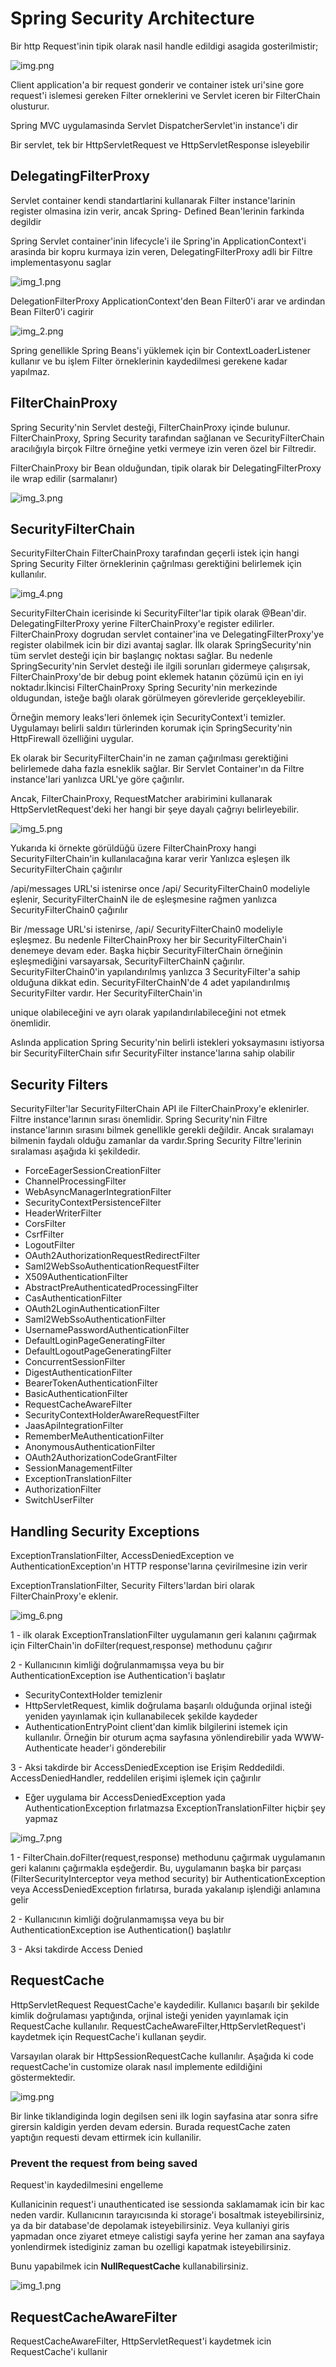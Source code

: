 # Spring Security Architecture

Bir http Request'inin tipik olarak nasil handle edildigi asagida gosterilmistir;

![img.png](Images/img.png)

Client application'a bir request gonderir ve container istek uri'sine gore request'i islemesi gereken Filter orneklerini
ve Servlet iceren bir FilterChain olusturur.

Spring MVC uygulamasinda Servlet DispatcherServlet'in instance'i dir

Bir servlet, tek bir HttpServletRequest ve HttpServletResponse isleyebilir

## DelegatingFilterProxy

Servlet container kendi standartlarini kullanarak Filter instance'larinin register olmasina izin verir, ancak Spring-
Defined Bean'lerinin farkinda degildir

Spring Servlet container'inin lifecycle'i ile Spring'in ApplicationContext'i arasinda bir kopru kurmaya izin veren,
DelegatingFilterProxy adli bir Filtre implementasyonu saglar

![img_1.png](Images/img_1.png)

DelegationFilterProxy ApplicationContext'den Bean Filter0'i arar ve ardindan Bean Filter0'i cagirir

![img_2.png](Images/img_2.png)

Spring genellikle Spring Beans'i yüklemek için bir ContextLoaderListener kullanır ve bu işlem Filter örneklerinin
kaydedilmesi gerekene kadar yapılmaz.

## FilterChainProxy

Spring Security'nin Servlet desteği, FilterChainProxy içinde bulunur. FilterChainProxy, Spring Security tarafından
sağlanan ve SecurityFilterChain aracılığıyla birçok Filtre örneğine yetki vermeye izin veren özel bir Filtredir.

FilterChainProxy bir Bean olduğundan, tipik olarak bir DelegatingFilterProxy ile wrap edilir (sarmalanır)

![img_3.png](Images/img_3.png)

## SecurityFilterChain

SecurityFilterChain FilterChainProxy tarafından geçerli istek için hangi Spring Security Filter örneklerinin çağrılması
gerektiğini belirlemek için kullanılır.

![img_4.png](Images/img_4.png)

SecurityFilterChain icerisinde ki SecurityFilter'lar tipik olarak @Bean'dir. DelegatingFilterProxy yerine
FilterChainProxy'e register edilirler. FilterChainProxy dogrudan servlet container'ina ve DelegatingFilterProxy'ye
register olabilmek icin bir dizi avantaj saglar. İlk olarak SpringSecurity'nin tüm servlet desteği için bir
başlangıç noktası sağlar. Bu nedenle SpringSecurity'nin Servlet desteği ile ilgili sorunları gidermeye çalışırsak,
FilterChainProxy'de bir debug point eklemek hatanın çözümü için en iyi noktadır.İkincisi FilterChainProxy Spring
Security'nin merkezinde oldugundan, isteğe bağlı olarak görülmeyen görevleride gerçekleyebilir.

Örneğin memory leaks'leri önlemek için SecurityContext'i temizler. Uygulamayı belirli saldırı türlerinden korumak
için SpringSecurity'nin HttpFirewall özelliğini uygular.

Ek olarak bir SecurityFilterChain'in ne zaman çağırılması gerektiğini belirlemede daha fazla esneklik sağlar. Bir
Servlet Container'ın da Filtre instance'lari yanlızca URL'ye göre çağırılır.

Ancak, FilterChainProxy, RequestMatcher arabirimini kullanarak HttpServletRequest'deki her hangi bir şeye dayalı
çağrıyı belirleyebilir.

![img_5.png](Images/img_5.png)

Yukarıda ki örnekte görüldüğü üzere FilterChainProxy hangi SecurityFilterChain'in kullanılacağına karar verir
Yanlızca eşleşen ilk SecurityFilterChain çağırılır

/api/messages URL'si istenirse once /api/ SecurityFilterChain0 modeliyle eşlenir, SecurityFilterChainN ile de
eşleşmesine rağmen yanlızca SecurityFilterChain0 çağırılır

Bir /message URL'si istenirse, /api/ SecurityFilterChain0 modeliyle eşleşmez. Bu nedenle FilterChainProxy her bir
SecurityFilterChain'i denemeye devam eder. Başka hiçbir SecurityFilterChain örneğinin eşleşmediğini varsayarsak,
SecurityFilterChainN çağırılır. SecurityFilterChain0'in yapılandırılmış yanlızca 3 SecurityFilter'a sahip olduğuna
dikkat edin. SecurityFilterChainN'de 4 adet yapılandırılmış SecurityFilter vardır. Her SecurityFilterChain'in

unique olabileceğini ve ayrı olarak yapılandırılabileceğini not etmek önemlidir.

Aslında application Spring Security'nin belirli istekleri yoksaymasını istiyorsa bir SecurityFilterChain sıfır
SecurityFilter instance'larına sahip olabilir

## Security Filters

SecurityFilter'lar SecurityFilterChain API ile FilterChainProxy'e eklenirler. Filtre instance'larının sırası önemlidir.
Spring Security'nin Filtre instance'larının sırasını bilmek genellikle gerekli değildir. Ancak sıralamayı bilmenin
faydalı olduğu zamanlar da vardır.Spring Security Filtre'lerinin sıralaması aşağıda ki şekildedir.

- ForceEagerSessionCreationFilter
- ChannelProcessingFilter
- WebAsyncManagerIntegrationFilter
- SecurityContextPersistenceFilter
- HeaderWriterFilter
- CorsFilter
- CsrfFilter
- LogoutFilter
- OAuth2AuthorizationRequestRedirectFilter
- Saml2WebSsoAuthenticationRequestFilter
- X509AuthenticationFilter
- AbstractPreAuthenticatedProcessingFilter
- CasAuthenticationFilter
- OAuth2LoginAuthenticationFilter
- Saml2WebSsoAuthenticationFilter
- UsernamePasswordAuthenticationFilter
- DefaultLoginPageGeneratingFilter
- DefaultLogoutPageGeneratingFilter
- ConcurrentSessionFilter
- DigestAuthenticationFilter
- BearerTokenAuthenticationFilter
- BasicAuthenticationFilter
- RequestCacheAwareFilter
- SecurityContextHolderAwareRequestFilter
- JaasApiIntegrationFilter
- RememberMeAuthenticationFilter
- AnonymousAuthenticationFilter
- OAuth2AuthorizationCodeGrantFilter
- SessionManagementFilter
- ExceptionTranslationFilter
- AuthorizationFilter
- SwitchUserFilter

## Handling Security Exceptions

ExceptionTranslationFilter, AccessDeniedException ve AuthenticationException'ın HTTP response'larına çevirilmesine izin
verir

ExceptionTranslationFilter, Security Filters'lardan biri olarak FilterChainProxy'e eklenir.

![img_6.png](Images/img_6.png)

1 - ilk olarak ExceptionTranslationFilter uygulamanın geri kalanını çağırmak için FilterChain'in 
doFilter(request,response) methodunu çağırır

2 - Kullanıcının kimliği doğrulanmamışsa veya bu bir AuthenticationException ise Authentication'i başlatır

- SecurityContextHolder temizlenir
- HttpServletRequest, kimlik doğrulama başarılı olduğunda orjinal isteği yeniden yayınlamak için kullanabilecek
  şekilde kaydeder
- AuthenticationEntryPoint client'dan kimlik bilgilerini istemek için kullanılır. Örneğin bir oturum açma sayfasına
  yönlendirebilir yada WWW-Authenticate header'i gönderebilir

3 - Aksi takdirde bir AccessDeniedException ise Erişim Reddedildi. AccessDeniedHandler, reddelilen erişimi
işlemek için çağırılır

- Eğer uygulama bir AccessDeniedException yada AuthenticationException fırlatmazsa ExceptionTranslationFilter
  hiçbir şey yapmaz

![img_7.png](Images/img_7.png)

1 - FilterChain.doFilter(request,response) methodunu çağırmak uygulamanın geri kalanını çağırmakla eşdeğerdir. Bu,
uygulamanın başka bir parçası (FilterSecurityInterceptor veya method security) bir AuthenticationException veya
AccessDeniedException fırlatırsa, burada yakalanıp işlendiği anlamına gelir

2 - Kullanıcının kimliği doğrulanmamışsa veya bu bir AuthenticationException ise Authentication() başlatılır

3 - Aksi takdirde Access Denied

## RequestCache

HttpServletRequest RequestCache'e kaydedilir. Kullanıcı başarılı bir şekilde kimlik doğrulaması yaptığında,
orjinal isteği yeniden yayınlamak için RequestCache kullanılır. RequestCacheAwareFilter,HttpServletRequest'i kaydetmek 
için RequestCache'i kullanan şeydir.

Varsayılan olarak bir HttpSessionRequestCache kullanılır. Aşağıda ki code requestCache'in customize olarak nasıl
implemente edildiğini göstermektedir.

![img.png](Images/img_8.png)

Bir linke tiklandiginda login degilsen seni ilk login sayfasina atar sonra sifre girersin kaldigin yerden devam
edersin. Burada requestCache zaten yaptığın requesti devam ettirmek icin kullanilir.

### Prevent the request from being saved

Request'in kaydedilmesini engelleme

Kullanicinin request'i unauthenticated ise sessionda saklamamak icin bir kac neden vardir. Kullanıcının 
tarayıcısında ki storage'i bosaltmak isteyebilirsiniz, ya da bir database'de depolamak isteyebilirsiniz. Veya kullaniyi
giris yapmadan once ziyaret etmeye calistigi sayfa yerine her zaman ana sayfaya yonlendirmek istediginiz zaman bu 
ozelligi kapatmak isteyebilirsiniz.

Bunu yapabilmek icin **NullRequestCache** kullanabilirsiniz.

![img_1.png](Images/img_9.png)

## RequestCacheAwareFilter

RequestCacheAwareFilter, HttpServletRequest'i kaydetmek icin RequestCache'i kullanir


